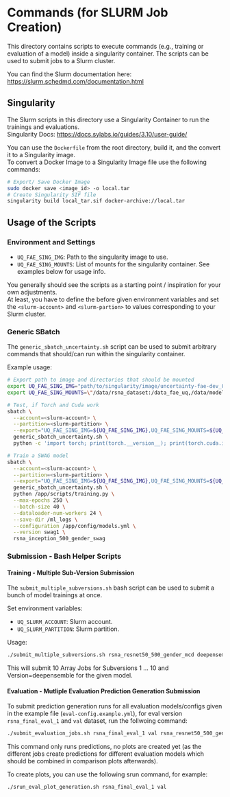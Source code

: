 # Commands (for SLURM Job Creation)
This directory contains scripts to execute commands (e.g., training or
evaluation of a model) inside a singularity container. The scripts can be used
to submit jobs to a Slurm cluster.

You can find the Slurm documentation here:
https://slurm.schedmd.com/documentation.html

## Singularity
The Slurm scripts in this directory use a Singularity Container to run the
trainings and evaluations.  
Singularity Docs: https://docs.sylabs.io/guides/3.10/user-guide/

You can use the `Dockerfile` from the root directory, build it, and the convert
it to a Singularity image.  
To convert a Docker Image to a Singularity Image file use the following
commands:
```bash
# Export/ Save Docker Image
sudo docker save <image_id> -o local.tar
# Create Singularity SIF file
singularity build local_tar.sif docker-archive://local.tar
```

## Usage of the Scripts

### Environment and Settings
- `UQ_FAE_SING_IMG`: Path to the singularity image to use.
- `UQ_FAE_SING_MOUNTS`: List of mounts for the singularity container. See
  examples below for usage info.

You generally should see the scripts as a starting point / inspiration for your
own adjustments.  
At least, you have to define the before given environment variables and set
the `<slurm-account>` and `<slurm-partion>` to values corresponding to your
Slurm cluster.

### Generic SBatch
The `generic_sbatch_uncertainty.sh` script can be used to submit arbitrary
commands that should/can run within the singularity container.

Example usage:
```bash
# Export path to image and directories that should be mounted
export UQ_FAE_SING_IMG="path/to/singularity/image/uncertainty-fae-dev_0-3.sif"
export UQ_FAE_SING_MOUNTS=\"/data/rsna_dataset:/data_fae_uq,/data/models:/ml_logs,/data/results:/ml_eval,/code/uncertainty-fae:/app\"

# Test, if Torch and Cuda work
sbatch \
  --account=<slurm-account> \
  --partition=<slurm-partition> \
  --export="UQ_FAE_SING_IMG=${UQ_FAE_SING_IMG},UQ_FAE_SING_MOUNTS=${UQ_FAE_SING_MOUNTS}" \
  generic_sbatch_uncertainty.sh \
  python -c 'import torch; print(torch.__version__); print(torch.cuda.is_available())'

# Train a SWAG model
sbatch \
  --account=<slurm-account> \
  --partition=<slurm-partition> \
  --export="UQ_FAE_SING_IMG=${UQ_FAE_SING_IMG},UQ_FAE_SING_MOUNTS=${UQ_FAE_SING_MOUNTS}" \
  generic_sbatch_uncertainty.sh \
  python /app/scripts/training.py \
  --max-epochs 250 \
  --batch-size 40 \
  --dataloader-num-workers 24 \
  --save-dir /ml_logs \
  --configuration /app/config/models.yml \
  --version swag1 \
  rsna_inception_500_gender_swag
```

### Submission - Bash Helper Scripts

#### Training - Multiple Sub-Version Submission
The `submit_multiple_subversions.sh` bash script can be used to submit a bunch
of model trainings at once.

Set environment variables:
- `UQ_SLURM_ACCOUNT`: Slurm account.
- `UQ_SLURM_PARTITION`: Slurm partition.

Usage:
```bash
./submit_multiple_subversions.sh rsna_resnet50_500_gender_mcd deepensemble 1 10
```
This will submit 10 Array Jobs for Subversions 1 ... 10 and Version=deepensemble
for the given model.

#### Evaluation - Mutliple Evaluation Prediction Generation Submission
To submit prediction generation runs for all evaluation models/configs given
in the example file (`eval-config.example.yml`), for eval version
`rsna_final_eval_1` and `val` dataset, run the follwoing command:

```bash
./submit_evaluation_jobs.sh rsna_final_eval_1 val rsna_resnet50_500_gender_mcd_10 rsna_resnet50_500_gender_mcd_100 rsna_resnet50_500_gender_de_10 rsna_resnet50_500_gender_de_20 rsna_resnet50_500_gender_laplace rsna_resnet50_500_gender_swag rsna_resnet50_500_gender_variance_mcd_10 rsna_resnet50_500_gender_variance_mcd_100 rsna_resnet50_500_gender_variance_de_10 rsna_resnet50_500_gender_variance_de_20
```

This command only runs predictions, no plots are created yet (as the different
jobs create predictions for different evaluation models which should be combined
in comparison plots afterwards).

To create plots, you can use the following srun command, for example:
```
./srun_eval_plot_generation.sh rsna_final_eval_1 val
```
